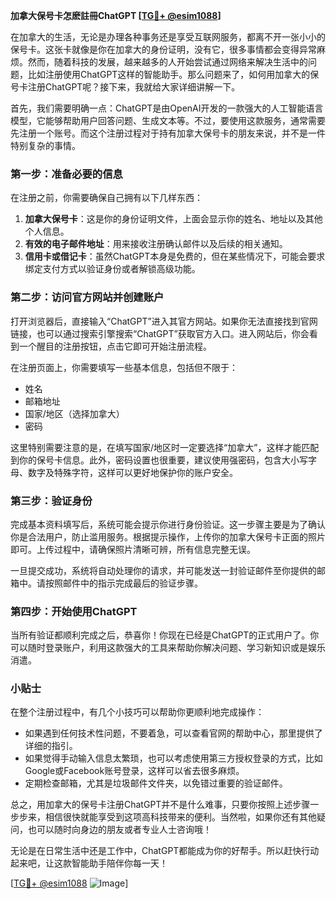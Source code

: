 **加拿大保号卡怎麽註冊ChatGPT [[TG💪+ @esim1088](https://t.me/s/esim1088)]**

在加拿大的生活，无论是办理各种事务还是享受互联网服务，都离不开一张小小的保号卡。这张卡就像是你在加拿大的身份证明，没有它，很多事情都会变得异常麻烦。然而，随着科技的发展，越来越多的人开始尝试通过网络来解决生活中的问题，比如注册使用ChatGPT这样的智能助手。那么问题来了，如何用加拿大的保号卡注册ChatGPT呢？接下来，我就给大家详细讲解一下。

首先，我们需要明确一点：ChatGPT是由OpenAI开发的一款强大的人工智能语言模型，它能够帮助用户回答问题、生成文本等。不过，要使用这款服务，通常需要先注册一个账号。而这个注册过程对于持有加拿大保号卡的朋友来说，并不是一件特别复杂的事情。

### 第一步：准备必要的信息

在注册之前，你需要确保自己拥有以下几样东西：

1. **加拿大保号卡**：这是你的身份证明文件，上面会显示你的姓名、地址以及其他个人信息。
2. **有效的电子邮件地址**：用来接收注册确认邮件以及后续的相关通知。
3. **信用卡或借记卡**：虽然ChatGPT本身是免费的，但在某些情况下，可能会要求绑定支付方式以验证身份或者解锁高级功能。

### 第二步：访问官方网站并创建账户

打开浏览器后，直接输入“ChatGPT”进入其官方网站。如果你无法直接找到官网链接，也可以通过搜索引擎搜索“ChatGPT”获取官方入口。进入网站后，你会看到一个醒目的注册按钮，点击它即可开始注册流程。

在注册页面上，你需要填写一些基本信息，包括但不限于：
- 姓名
- 邮箱地址
- 国家/地区（选择加拿大）
- 密码

这里特别需要注意的是，在填写国家/地区时一定要选择“加拿大”，这样才能匹配到你的保号卡信息。此外，密码设置也很重要，建议使用强密码，包含大小写字母、数字及特殊字符，这样可以更好地保护你的账户安全。

### 第三步：验证身份

完成基本资料填写后，系统可能会提示你进行身份验证。这一步骤主要是为了确认你是合法用户，防止滥用服务。根据提示操作，上传你的加拿大保号卡正面的照片即可。上传过程中，请确保照片清晰可辨，所有信息完整无误。

一旦提交成功，系统将自动处理你的请求，并可能发送一封验证邮件至你提供的邮箱中。请按照邮件中的指示完成最后的验证步骤。

### 第四步：开始使用ChatGPT

当所有验证都顺利完成之后，恭喜你！你现在已经是ChatGPT的正式用户了。你可以随时登录账户，利用这款强大的工具来帮助你解决问题、学习新知识或是娱乐消遣。

### 小贴士

在整个注册过程中，有几个小技巧可以帮助你更顺利地完成操作：
- 如果遇到任何技术性问题，不要着急，可以查看官网的帮助中心，那里提供了详细的指引。
- 如果觉得手动输入信息太繁琐，也可以考虑使用第三方授权登录的方式，比如Google或Facebook账号登录，这样可以省去很多麻烦。
- 定期检查邮箱，尤其是垃圾邮件文件夹，以免错过重要的验证邮件。

总之，用加拿大的保号卡注册ChatGPT并不是什么难事，只要你按照上述步骤一步步来，相信很快就能享受到这项高科技带来的便利。当然啦，如果你还有其他疑问，也可以随时向身边的朋友或者专业人士咨询哦！

无论是在日常生活中还是工作中，ChatGPT都能成为你的好帮手。所以赶快行动起来吧，让这款智能助手陪伴你每一天！

[[TG💪+ @esim1088](https://t.me/s/esim1088) ![Image](https://i.postimg.cc/4NQfJmqS/Snipaste-2025-05-13-00-14-12.png)]